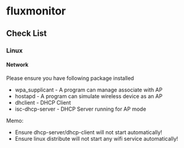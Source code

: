 # fluxmonitor

Check List
----------
### Linux ###
#### Network ####
Please ensure you have following package installed
* wpa_supplicant - A program can manage associate with AP
* hostapd - A program can simulate wireless device as an AP
* dhclient - DHCP Client
* isc-dhcp-server - DHCP Server running for AP mode

Memo:

* Ensure dhcp-server/dhcp-client will not start automatically!
* Ensure linux distribute will not start any wifi service automatically!